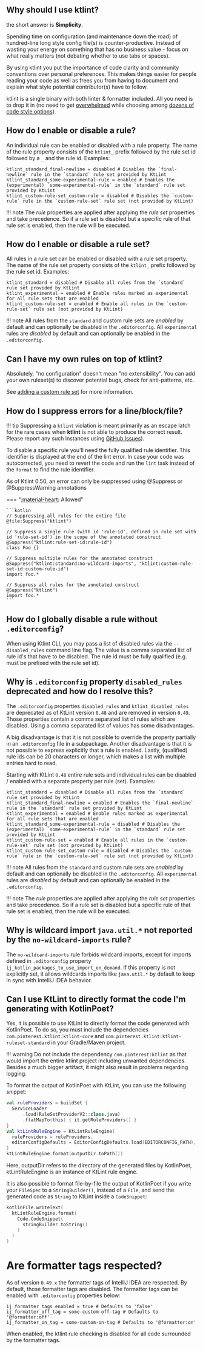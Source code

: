 ## Why should I use ktlint?

the short answer is **Simplicity**.

Spending time on configuration (and maintenance down the road) of hundred-line long style config file(s) is counter-productive. Instead of wasting your energy on something that has no business value - focus on what really matters (not debating whether to use tabs or spaces).

By using ktlint you put the importance of code clarity and community conventions over personal preferences. This makes things easier for people reading your code as well as frees you from having to document and explain what style potential contributor(s) have to follow.

ktlint is a single binary with both linter & formatter included. All you need is to drop it in (no need to get [overwhelmed](https://en.wikipedia.org/wiki/Decision_fatigue) while choosing among [dozens of code style options](https://checkstyle.sourceforge.net/checks.html)).

##  How do I enable or disable a rule?

An individual rule can be enabled or disabled with a rule property. The name of the rule property consists of the `ktlint_` prefix followed by the rule set id followed by a `_` and the rule id. Examples:
```editorconfig
ktlint_standard_final-newline = disabled # Disables the `final-newline` rule in the `standard` rule set provided by KtLint
ktlint_standard_some-experimental-rule = enabled # Enables the (experimental) `some-experimental-rule` in the `standard` rule set provided by KtLint
ktlint_custom-rule-set_custom-rule = disabled # Disables the `custom-rule` rule in the `custom-rule-set` rule set (not provided by KtLint)
```

!!! note
    The *rule* properties are applied after applying the *rule set* properties and take precedence. So if a rule set is disabled but a specific rule of that rule set is enabled, then the rule will be executed.

##  How do I enable or disable a rule set?

All rules in a rule set can be enabled or disabled with a rule set property. The name of the rule set property consists of the `ktlint_` prefix followed by the rule set id. Examples:
```editorconfig
ktlint_standard = disabled # Disable all rules from the `standard` rule set provided by KtLint
ktlint_experimental = enabled # Enable rules marked as experimental for all rule sets that are enabled
ktlint_custom-rule-set = enabled # Enable all rules in the `custom-rule-set` rule set (not provided by KtLint)
```

!!! note
    All rules from the `standard` and custom rule sets are *enabled* by default and can optionally be disabled in the `.editorconfig`. All `experimental` rules are *disabled* by default and can optionally be enabled in the `.editorconfig`.

## Can I have my own rules on top of ktlint?

Absolutely, "no configuration" doesn't mean "no extensibility". You can add your own ruleset(s) to discover potential bugs, check for anti-patterns, etc.

See [adding a custom rule set](../api/custom-rule-set/) for more information.

## How do I suppress errors for a line/block/file?

!!! tip
    Suppressing a `ktlint` violation is meant primarily as an escape latch for the rare cases when **ktlint** is not able to produce the correct result. Please report any such instances using [GitHub Issues](https://github.com/pinterest/ktlint/issues)).

To disable a specific rule you'll need the fully qualified rule identifier. This identifier is displayed at the end of the lint error. In case your code was autocorrected, you need to revert the code and run the `lint` task instead of the `format` to find the rule identifier.

As of Ktlint 0.50, an error can only be suppressed using @Suppress or @SuppressWarning annotations

=== "[:material-heart:](#) Allowed"

    ```kotlin
    // Suppressing all rules for the entire file
    @file:Suppress("ktlint")

    // Suppress a single rule (with id 'rule-id', defined in rule set with id 'rule-set-id') in the scope of the annotated construct
    @Suppress("ktlint:rule-set-id:rule-id")
    class Foo {}

    // Suppress multiple rules for the annotated construct
    @Suppress("ktlint:standard:no-wildcard-imports", "ktlint:custom-rule-set-id:custom-rule-id")
    import foo.*

    // Suppress all rules for the annotated construct
    @Suppress("ktlint")
    import foo.*
    ```

## How do I globally disable a rule without `.editorconfig`?

When using Ktlint CLI, you may pass a list of disabled rules via the `--disabled_rules` command line flag. The value is a comma separated list of rule id's that have to be disabled. The rule id must be fully qualified (e.g. must be prefixed with the rule set id). 


## Why is `.editorconfig` property `disabled_rules` deprecated and how do I resolve this?

The `.editorconfig` properties `disabled_rules` and `ktlint_disabled_rules` are deprecated as of KtLint version `0.48` and are removed in version `0.49`. Those properties contain a comma separated list of rules which are disabled. Using a comma separated list of values has some disadvantages.

A big disadvantage is that it is not possible to override the property partially in an `.editorconfig` file in a subpackage. Another disadvantage is that it is not possible to express explicitly that a rule is enabled. Lastly, (qualified) rule ids can be 20 characters or longer, which makes a list with multiple entries hard to read.

Starting with KtLint `0.48` entire rule sets and individual rules can be disabled / enabled with a separate property per rule (set). Examples:
```editorconfig
ktlint_standard = disabled # Disable all rules from the `standard` rule set provided by KtLint
ktlint_standard_final-newline = enabled # Enables the `final-newline` rule in the `standard` rule set provided by KtLint
ktlint_experimental = enabled # Enable rules marked as experimental for all rule sets that are enabled
ktlint_standard_some-experimental-rule = disabled # Disables the (experimental) `some-experimental-rule` in the `standard` rule set provided by KtLint
ktlint_custom-rule-set = enabled # Enable all rules in the `custom-rule-set` rule set (not provided by KtLint)
ktlint_custom-rule-set_custom-rule = disabled # Disables the `custom-rule` rule in the `custom-rule-set` rule set (not provided by KtLint)
```

!!! note
    All rules from the `standard` and custom rule sets are *enabled* by default and can optionally be disabled in the `.editorconfig`. All `experimental` rules are *disabled* by default and can optionally be enabled in the `.editorconfig`.

!!! note
    The *rule* properties are applied after applying the *rule set* properties and take precedence. So if a rule set is disabled but a specific rule of that rule set is enabled, then the rule will be executed.  

## Why is wildcard import `java.util.*` not reported by the `no-wildcard-imports` rule?

The `no-wildcard-imports` rule forbids wildcard imports, except for imports defined in `.editorconfig` property `ij_kotlin_packages_to_use_import_on_demand`. If this property is not explicitly set, it allows wildcards imports like `java.util.*` by default to keep in sync with IntelliJ IDEA behavior.

## Can I use KtLint to directly format the code I'm generating with KotlinPoet?

Yes, it is possible to use KtLint to directly format the code generated with KotlinPoet. 
To do so, you must include the dependencies `com.pinterest.ktlint:ktlint-core` and `com.pinterest.ktlint:ktlint-ruleset-standard` in your Gradle/Maven project.

!!! warning
    Do not include the dependency `com.pinterest:ktlint` as that would import the entire ktlint project including unwanted dependencies. Besides a much bigger artifact, it might also result in problems regarding logging.

To format the output of KotlinPoet with KtLint, you can use the following snippet:

```kotlin
val ruleProviders = buildSet {
  ServiceLoader
      .load(RuleSetProviderV2::class.java)
      .flatMapTo(this) { it.getRuleProviders() }
}
val ktLintRuleEngine = KtLintRuleEngine(
  ruleProviders = ruleProviders,
  editorConfigDefaults = EditorConfigDefaults.load(EDITORCONFIG_PATH),
)
ktLintRuleEngine.format(outputDir.toPath())
```
Here, outputDir refers to the directory of the generated files by KotlinPoet, ktLintRuleEngine is an instance of KtLint rule engine.

It is also possible to format file-by-file the output of KotlinPoet if you write your `FileSpec` to a `StringBuilder()`, instead of a `File`, 
and send the generated code as `String` to KtLint inside a `CodeSnippet`:
```kotlin
kotlinFile.writeText(
  ktLintRuleEngine.format(
    Code.CodeSnippet(
      stringBuilder.toString()
    )
  )
)
```

# Are formatter tags respected?

As of version `0.49.x` the formatter tags of IntelliJ IDEA are respected. By default, those formatter tags are disabled. The formatter tags can be enabled with `.editorconfig` properties below:
```editorconfig
ij_formatter_tags_enabled = true # Defaults to 'false'
ij_formatter_off_tag = some-custom-off-tag # Defaults to '@formatter:off'
ij_formatter_on_tag = some-custom-on-tag # Defaults to '@formatter:on'
```

When enabled, the ktlint rule checking is disabled for all code surrounded by the formatter tags.
